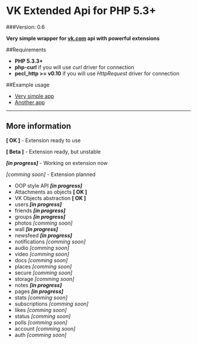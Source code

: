 VK Extended Api for PHP 5.3+
=================
###Version: 0.6

**Very simple wrapper for [vk.com](http://vk.com) api with powerful extensions**


##Requirements

* **PHP 5.3.3+**
* **php-curl** if you will use *curl* driver for connection
* **pecl_http >= v0.10** if you will use *HttpRequest* driver for connection

##Example usage

* [Very simple app](https://github.com/greevex/Vk-Extended-Api/blob/master/simple_app.php)
* [Another app](https://github.com/greevex/Vk-Extended-Api/blob/master/dummy_app.php)

___
## More information

**[ OK ]** - Extension ready to use

**[ Beta ]** - Extension ready, but unstable

***[in progress]*** - Working on extension now

*[comming soon]* - Extension planned

* OOP style API ***[in progress]***
* Attachments as objects **[ OK ]**
* VK Objects abstraction **[ OK ]**
 * users ***[in progress]***
 * friends ***[in progress]***
 * groups ***[in progress]***
 * photos *[comming soon]*
 * wall ***[in progress]***
 * newsfeed ***[in progress]***
 * notifications *[comming soon]*
 * audio *[comming soon]*
 * video *[comming soon]*
 * docs *[comming soon]*
 * places *[comming soon]*
 * secure *[comming soon]*
 * storage *[comming soon]*
 * notes ***[in progress]***
 * pages ***[in progress]***
 * stats *[comming soon]*
 * subscriptions *[comming soon]*
 * likes *[comming soon]*
 * status *[comming soon]*
 * polls *[comming soon]*
 * account *[comming soon]*
 * auth *[comming soon]*